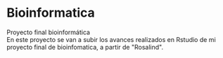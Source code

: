 # Bioinformatica
Proyecto final bioinformática  
En este proyecto se van a subir los avances realizados en Rstudio de mi proyecto final de 
bioinfomatica, a partir de "Rosalind".
